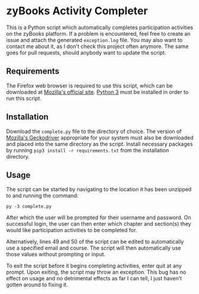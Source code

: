 # zyBooks Activity Completer
This is a Python script which automatically completes participation activities on the zyBooks platform. If a problem is encountered, feel free to create an issue and attach the generated `exception.log` file. You may also want to contact me about it, as I don't check this project often anymore. The same goes for pull requests, should anybody want to update the script.

## Requirements
The Firefox web browser is required to use this script, which can be downloaded at [Mozilla's official site](https://www.mozilla.org/en-US/firefox/new/). [Python 3](https://www.python.org/downloads/) must be installed in order to run this script.

## Installation
Download the `complete.py` file to the directory of choice. The version of [Mozilla's Geckodriver](https://github.com/mozilla/geckodriver/releases) appropriate for your system must also be downloaded and placed into the same directory as the script. Install necessary packages by running `pip3 install -r requirements.txt` from the installation directory.

## Usage
The script can be started by navigating to the location it has been unzipped to and running the command:
```
py -3 complete.py
```
After which the user will be prompted for their username and password.
On successful login, the user can then enter which chapter and section(s) they would like participation activities to be completed for.

Alternatively, lines 49 and 50 of the script can be edited to automatically use a specified email and course.
The script will then automatically use those values without prompting or input.

To exit the script before it begins completing activities, enter quit at any prompt.
Upon exiting, the script may throw an exception. This bug has no effect on usage and no detrimental effects as far I can tell, I just haven't gotten around to fixing it.
